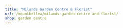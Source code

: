 ```yaml
---
title: "Milands Garden Centre & Florist"
url: /mountbellew/milands-garden-centre-and-florist/
shop: garden centre
---
```

